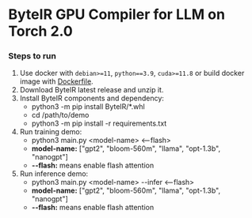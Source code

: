 # ByteIR GPU Compiler for LLM on Torch 2.0

### Steps to run
1. Use docker with `debian>=11`, `python==3.9`, `cuda>=11.8` or build docker image with [Dockerfile](../../../../docker/Dockerfile).
2. Download ByteIR latest release and unzip it.
3. Install ByteIR components and dependency:
    * python3 -m pip install ByteIR/*.whl
    * cd /path/to/demo
    * python3 -m pip install -r requirements.txt
4. Run training demo:
    * python3 main.py \<model-name\> <--flash>
    * **model-name:** ["gpt2", "bloom-560m", "llama", "opt-1.3b", "nanogpt"]
    * **--flash:** means enable flash attention
5. Run inference demo:
    * python3 main.py \<model-name\> --infer <--flash>
    * **model-name:** ["gpt2", "bloom-560m", "llama", "opt-1.3b", "nanogpt"]
    * **--flash:** means enable flash attention
